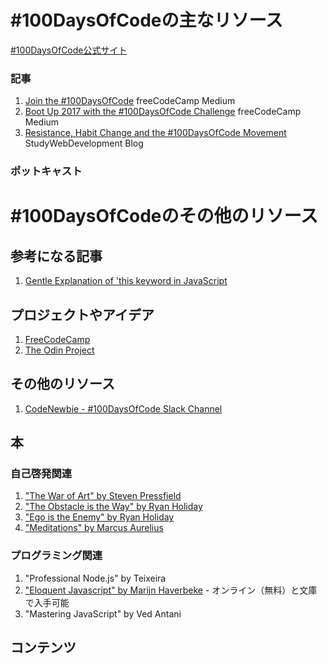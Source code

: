 # #100DaysOfCodeの主なリソース

[#100DaysOfCode公式サイト](http://100daysofcode.com/)

### 記事
1. [Join the #100DaysOfCode](https://medium.freecodecamp.com/join-the-100daysofcode-556ddb4579e4) freeCodeCamp Medium
2. [Boot Up 2017 with the #100DaysOfCode Challenge](https://medium.freecodecamp.com/start-2017-with-the-100daysofcode-improved-and-updated-18ce604b237b) freeCodeCamp Medium
3. [Resistance, Habit Change and the #100DaysOfCode Movement](https://studywebdevelopment.com/100-days-of-code.html) StudyWebDevelopment Blog

### ポットキャスト

# #100DaysOfCodeのその他のリソース

## 参考になる記事
1. [Gentle Explanation of 'this keyword in JavaScript](http://rainsoft.io/gentle-explanation-of-this-in-javascript/)

## プロジェクトやアイデア
1. [FreeCodeCamp](https://www.freecodecamp.com)
2. [The Odin Project](http://www.theodinproject.com/)

## その他のリソース
1. [CodeNewbie - #100DaysOfCode Slack Channel](https://codenewbie.typeform.com/to/uwsWlZ)

## 本

### 自己啓発関連
1. ["The War of Art" by Steven Pressfield](http://www.goodreads.com/book/show/1319.The_War_of_Art)
2. ["The Obstacle is the Way" by Ryan Holiday](http://www.goodreads.com/book/show/18668059-the-obstacle-is-the-way?ac=1&from_search=true)
3. ["Ego is the Enemy" by Ryan Holiday](http://www.goodreads.com/book/show/27036528-ego-is-the-enemy?from_search=true&search_version=service)
4. ["Meditations" by Marcus Aurelius](https://www.goodreads.com/book/show/662925.Meditations)

### プログラミング関連
1. "Professional Node.js" by Teixeira
2. ["Eloquent Javascript" by Marijn Haverbeke](http://eloquentjavascript.net/) - オンライン（無料）と文庫で入手可能
3. "Mastering JavaScript" by Ved Antani

## コンテンツ

